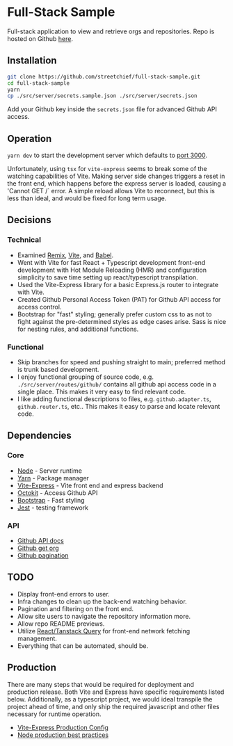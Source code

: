 # Full-Stack Sample

Full-stack application to view and retrieve orgs and repositories.
Repo is hosted on Github [here](https://github.com/streetchief/full-stack-sample).

## Installation

```sh
git clone https://github.com/streetchief/full-stack-sample.git
cd full-stack-sample
yarn
cp ./src/server/secrets.sample.json ./src/server/secrets.json
```

Add your Github key inside the `secrets.json` file for advanced Github API access.

## Operation

`yarn dev` to start the development server which defaults to [port 3000](http://localhost:3000/).

Unfortunately, using `tsx` for `vite-express` seems to break some of the watching capabilities of Vite. Making server side changes triggers a reset in the front end, which happens before the express server is loaded, causing a 'Cannot GET /` error. A simple reload allows Vite to reconnect, but this is less than ideal, and would be fixed for long term usage.

## Decisions

### Technical

- Examined [Remix](https://remix.run), [Vite](https://vitejs.dev), and [Babel](https://babeljs.io/).
- Went with Vite for fast React + Typescript development front-end development with Hot Module Reloading (HMR) and configuration simplicity to save time setting up react/typescript transpilation.
- Used the Vite-Express library for a basic Express.js router to integrate with Vite.
- Created Github Personal Access Token (PAT) for Github API access for access control.
- Bootstrap for "fast" styling; generally prefer custom css to as not to fight against the pre-determined styles as edge cases arise. Sass is nice for nesting rules, and additional functions.

### Functional

- Skip branches for speed and pushing straight to main; preferred method is trunk based development.
- I enjoy functional grouping of source code, e.g. `./src/server/routes/github/` contains all github api access code in a single place. This makes it very easy to find relevant code.
- I like adding functional descriptions to files, e.g. `github.adapter.ts`, `github.router.ts`, etc.. This makes it easy to parse and locate relevant code.

## Dependencies

### Core

- [Node](https://nodejs.org/docs/latest-v18.x/api/index.html) - Server runtime
- [Yarn](https://yarnpkg.com/) - Package manager
- [Vite-Express](https://github.com/szymmis/vite-express) - Vite front end and express backend
- [Octokit](https://github.com/octokit/octokit.js) - Access Github API
- [Bootstrap](https://getbootstrap.com/docs/5.3/getting-started/introduction/) - Fast styling
- [Jest](https://jestjs.io/) - testing framework

### API

- [Github API docs](https://docs.github.com/en/rest?apiVersion=2022-11-28)
- [Github get org](https://docs.github.com/en/rest/orgs/orgs?apiVersion=2022-11-28#get-an-organization)
- [Github pagination](https://docs.github.com/en/rest/using-the-rest-api/using-pagination-in-the-rest-api?apiVersion=2022-11-28)

## TODO

- Display front-end errors to user.
- Infra changes to clean up the back-end watching behavior.
- Pagination and filtering on the front end.
- Allow site users to navigate the repository information more.
- Allow repo README previews.
- Utilize [React/Tanstack Query](https://tanstack.com/query/latest) for front-end network fetching management.
- Everything that can be automated, should be.

## Production

There are many steps that would be required for deployment and production release. Both Vite and Express have specific requirements listed below. Additionally, as a typescript project, we would ideal transpile the project ahead of time, and only ship the required javascript and other files necessary for runtime operation.

- [Vite-Express Production Config](https://github.com/szymmis/vite-express#-shipping-to-production)
- [Node production best practices](http://expressjs.com/en/advanced/best-practice-performance.html)
